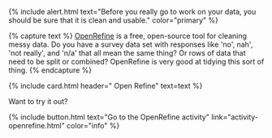 {% include alert.html text="Before you really go to work on your data, you should be sure that it is clean and usable." color="primary" %}

{% capture text %}
[OpenRefine](https://openrefine.org/) is a free, open-source tool for cleaning messy data. Do you have a survey data set with responses like 'no', nah', 'not really', and 'n/a' that all mean the same thing? Or rows of data that need to be split or combined? OpenRefine is very good at tidying this sort of thing.
{% endcapture %}

{% include card.html header="<i class='fas fa-broom'></i> Open Refine" text=text %} 

Want to try it out? 

{% include button.html text="Go to the OpenRefine activity" link="activity-openrefine.html" color="info" %}
